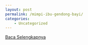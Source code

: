 ```yaml
---
layout: post
permalink: /mimpi-ibu-gendong-bayi/
categories:
    - Uncategorized
---
```


[Baca Selengkapnya](/04)